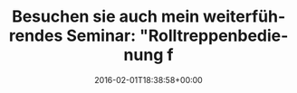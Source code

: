 ---
retweeted: false
source: <a href="http://getfalcon.pro" rel="nofollow">Falcon Pro Material</a>
entities:
  hashtags: []
  symbols: []
  user_mentions: []
  urls: []
display_text_range:
- '0'
- '111'
favorite_count: '8'
id_str: '694228462517764096'
truncated: false
retweet_count: '0'
id: '694228462517764096'
created_at: Mon Feb 01 18:38:58 +0000 2016
favorited: false
full_text: 'Besuchen sie auch mein weiterführendes Seminar: "Rolltreppenbedienung
  für Nicht-Londoner. Wo stehen, wo gehen?"'
lang: de
tags:
- pesos/twitter
date: '2016-02-01T18:38:58+00:00'
src: https://twitter.com/bascht/status/694228462517764096
original_url: https://twitter.com/bascht/status/694228462517764096
type: twitter_tweet
text: 'Besuchen sie auch mein weiterführendes Seminar: "Rolltreppenbedienung für Nicht-Londoner.
  Wo stehen, wo gehen?"'
title: 'Besuchen sie auch mein weiterführendes Seminar: "Rolltreppenbedienung f'

---
